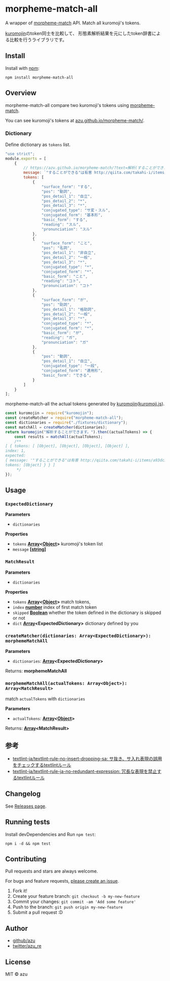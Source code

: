 # morpheme-match-all

A wrapper of [morpheme-match](https://github.com/azu/morpheme-match "morpheme-match") API. Match all kuromoji's tokens.

[kuromojin](https://github.com/azu/kuromojin "kuromojin")のtoken同士を比較して、
形態素解析結果を元にしたtoken辞書による比較を行うライブラリです。

## Install

Install with [npm](https://www.npmjs.com/):

    npm install morpheme-match-all

## Overview

morpheme-match-all compare two kuromoji's tokens using [morpheme-match](https://github.com/azu/morpheme-match "morpheme-match").

You can see kuromoji's tokens at [azu.github.io/morpheme-match/](https://azu.github.io/morpheme-match/ "morpheme-match").

### Dictionary

Define dictionary as `tokens` list.

```js
"use strict";
module.exports = [
    {
        // https://azu.github.io/morpheme-match/?text=解析(することができます)。
        message: `"することができる"は有害 http://qiita.com/takahi-i/items/a93dc2ff42af6b93f6e0`,
        tokens: [
            {
                "surface_form": "する",
                "pos": "動詞",
                "pos_detail_1": "自立",
                "pos_detail_2": "*",
                "pos_detail_3": "*",
                "conjugated_type": "サ変・スル",
                "conjugated_form": "基本形",
                "basic_form": "する",
                "reading": "スル",
                "pronunciation": "スル"
            },
            {
                "surface_form": "こと",
                "pos": "名詞",
                "pos_detail_1": "非自立",
                "pos_detail_2": "一般",
                "pos_detail_3": "*",
                "conjugated_type": "*",
                "conjugated_form": "*",
                "basic_form": "こと",
                "reading": "コト",
                "pronunciation": "コト"
            },
            {
                "surface_form": "が",
                "pos": "助詞",
                "pos_detail_1": "格助詞",
                "pos_detail_2": "一般",
                "pos_detail_3": "*",
                "conjugated_type": "*",
                "conjugated_form": "*",
                "basic_form": "が",
                "reading": "ガ",
                "pronunciation": "ガ"
            },
            {
                "pos": "動詞",
                "pos_detail_1": "自立",
                "conjugated_type": "一段",
                "conjugated_form": "連用形",
                "basic_form": "できる",
            }
        ]
    }
];
```

morpheme-match-all the actual tokens generated by [kuromojin](https://github.com/azu/kuromojin "kuromojin")([kuromoji.js](https://github.com/takuyaa/kuromoji.js "kuromoji.js")).

```js
const kuromojin = require("kuromojin");
const createMatcher = require("morpheme-match-all");
const dictionaries = require("./fixtures/dictionary");
const matchAll = createMatcher(dictionaries);
return kuromojin("解析することができます。").then((actualTokens) => {
    const results = matchAll(actualTokens);
    /**
[ { tokens: [ [Object], [Object], [Object], [Object] ],
index: 1,
expected: 
{ message: '"することができる"は有害 http://qiita.com/takahi-i/items/a93dc2ff42af6b93f6e0',
tokens: [Object] } } ]
     */
});
```

## Usage

### `ExpectedDictionary`

**Parameters**

- `dictionaries`

**Properties**

- `tokens` **[Array](https://developer.mozilla.org/en-US/docs/Web/JavaScript/Reference/Global_Objects/Array)&lt;[Object](https://developer.mozilla.org/en-US/docs/Web/JavaScript/Reference/Global_Objects/Object)>** kuromoji's token list
- `message` **\[[string](https://developer.mozilla.org/en-US/docs/Web/JavaScript/Reference/Global_Objects/String)]** 

### `MatchResult`

**Parameters**

- `dictionaries`

**Properties**

- `tokens` **[Array](https://developer.mozilla.org/en-US/docs/Web/JavaScript/Reference/Global_Objects/Array)&lt;[Object](https://developer.mozilla.org/en-US/docs/Web/JavaScript/Reference/Global_Objects/Object)>** match tokens,
- `index` **[number](https://developer.mozilla.org/en-US/docs/Web/JavaScript/Reference/Global_Objects/Number)** index of first match token
- `skipped` **[Boolean](https://developer.mozilla.org/en-US/docs/Web/JavaScript/Reference/Global_Objects/Boolean)** whether the token defined in the dictionary is skipped or not
- `dict` **[Array](https://developer.mozilla.org/en-US/docs/Web/JavaScript/Reference/Global_Objects/Array)&lt;ExpectedDictionary>** dictionary defined by you

### `createMatcher(dictionaries: Array<ExpectedDictionary>): morphemeMatchAll`

**Parameters**

- `dictionaries`: **[Array](https://developer.mozilla.org/en-US/docs/Web/JavaScript/Reference/Global_Objects/Array)&lt;ExpectedDictionary>**

Returns: **morphemeMatchAll**

### `morphemeMatchAll(actualTokens: Array<Object>): Array<MatchResult>`

match `actualTokens` with `dictionaries`

**Parameters**

- `actualTokens`: **[Array](https://developer.mozilla.org/en-US/docs/Web/JavaScript/Reference/Global_Objects/Array)&lt;[Object](https://developer.mozilla.org/en-US/docs/Web/JavaScript/Reference/Global_Objects/Object)>**

Returns: **[Array](https://developer.mozilla.org/en-US/docs/Web/JavaScript/Reference/Global_Objects/Array)&lt;MatchResult>**

## 参考

- [textlint-ja/textlint-rule-no-insert-dropping-sa: サ抜き、サ入れ表現の誤用をチェックするtextlintルール](https://github.com/textlint-ja/textlint-rule-no-insert-dropping-sa "textlint-ja/textlint-rule-no-insert-dropping-sa: サ抜き、サ入れ表現の誤用をチェックするtextlintルール")
- [textlint-ja/textlint-rule-ja-no-redundant-expression: 冗長な表現を禁止するtextlintルール](https://github.com/textlint-ja/textlint-rule-ja-no-redundant-expression "textlint-ja/textlint-rule-ja-no-redundant-expression: 冗長な表現を禁止するtextlintルール")

## Changelog

See [Releases page](https://github.com/azu/morpheme-match-all/releases).

## Running tests

Install devDependencies and Run `npm test`:

    npm i -d && npm test

## Contributing

Pull requests and stars are always welcome.

For bugs and feature requests, [please create an issue](https://github.com/azu/morpheme-match-all/issues).

1. Fork it!
2. Create your feature branch: `git checkout -b my-new-feature`
3. Commit your changes: `git commit -am 'Add some feature'`
4. Push to the branch: `git push origin my-new-feature`
5. Submit a pull request :D

## Author

- [github/azu](https://github.com/azu)
- [twitter/azu_re](https://twitter.com/azu_re)

## License

MIT © azu
